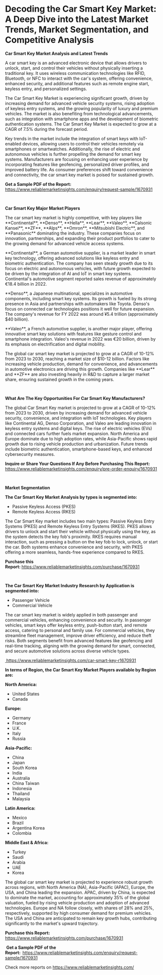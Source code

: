 <p><h1>Decoding the Car Smart Key Market: A Deep Dive into the Latest Market Trends, Market Segmentation, and Competitive Analysis</h1></p><p><strong>Car Smart Key Market Analysis and Latest Trends</strong></p>
<p><p>A car smart key is an advanced electronic device that allows drivers to unlock, start, and control their vehicles without physically inserting a traditional key. It uses wireless communication technologies like RFID, Bluetooth, or NFC to interact with the car's system, offering convenience, enhanced security, and additional features such as remote engine start, keyless entry, and personalized settings.</p><p>The Car Smart Key Market is experiencing significant growth, driven by increasing demand for advanced vehicle security systems, rising adoption of keyless entry systems, and the growing popularity of luxury and premium vehicles. The market is also benefiting from technological advancements, such as integration with smartphone apps and the development of biometric authentication systems. The Car Smart Key Market is expected to grow at a CAGR of 7.5% during the forecast period.</p><p>Key trends in the market include the integration of smart keys with IoT-enabled devices, allowing users to control their vehicles remotely via smartphones or smartwatches. Additionally, the rise of electric and autonomous vehicles is further propelling the demand for smart key systems. Manufacturers are focusing on enhancing user experience by incorporating features like geofencing, personalized driver profiles, and improved battery life. As consumer preferences shift toward convenience and connectivity, the car smart key market is poised for sustained growth.</p></p>
<p><strong>Get a Sample PDF of the Report:&nbsp;</strong> <a href="https://www.reliablemarketinsights.com/enquiry/request-sample/1670931?utm_campaign=2010&utm_medium=2&utm_source=Github&utm_content=ia&utm_term=21012025&utm_id=car-smart-key">https://www.reliablemarketinsights.com/enquiry/request-sample/1670931</a></p>
<p>&nbsp;</p>
<p><strong>Car Smart Key Major Market Players</strong></p>
<p><p>The car smart key market is highly competitive, with key players like **Continental**, **Denso**, **Hella**, **Lear**, **Valeo**, **Calsonic Kansei**, **ZF**, **Alps**, **Omron**, **Mitsubishi Electric**, and **Panasonic** dominating the industry. These companies focus on innovation, partnerships, and expanding their product portfolios to cater to the growing demand for advanced vehicle access systems.</p><p>**Continental**, a German automotive supplier, is a market leader in smart key technology, offering advanced solutions like keyless entry and biometric authentication. The company has seen steady growth due to its focus on electric and autonomous vehicles, with future growth expected to be driven by the integration of AI and IoT in smart key systems. Continental's automotive segment reported sales revenue of approximately €18.4 billion in 2022.</p><p>**Denso**, a Japanese multinational, specializes in automotive components, including smart key systems. Its growth is fueled by its strong presence in Asia and partnerships with automakers like Toyota. Denso's focus on connected car technologies positions it well for future expansion. The company's revenue for FY 2022 was around ¥5.4 trillion (approximately $40 billion).</p><p>**Valeo**, a French automotive supplier, is another major player, offering innovative smart key solutions with features like gesture control and smartphone integration. Valeo's revenue in 2022 was €20 billion, driven by its emphasis on electrification and digital mobility.</p><p>The global car smart key market is projected to grow at a CAGR of 10-12% from 2023 to 2030, reaching a market size of $10-12 billion. Factors like increasing vehicle production, demand for convenience, and advancements in automotive electronics are driving this growth. Companies like **Lear** and **ZF** are also investing heavily in R&D to capture a larger market share, ensuring sustained growth in the coming years.</p></p>
<p>&nbsp;</p>
<p><strong>What Are The Key Opportunities For Car Smart Key Manufacturers?</strong></p>
<p><p>The global Car Smart Key market is projected to grow at a CAGR of 10-12% from 2023 to 2030, driven by increasing demand for advanced vehicle security, convenience, and integration with IoT technologies. Key players like Continental AG, Denso Corporation, and Valeo are leading innovation in keyless entry systems and digital keys. The rise of electric vehicles (EVs) and connected cars further fuels market expansion. North America and Europe dominate due to high adoption rates, while Asia-Pacific shows rapid growth due to rising vehicle production and urbanization. Future trends include biometric authentication, smartphone-based keys, and enhanced cybersecurity measures.</p></p>
<p><strong>Inquire or Share Your Questions If Any Before Purchasing This Report:</strong> <a href="https://www.reliablemarketinsights.com/enquiry/pre-order-enquiry/1670931?utm_campaign=2010&utm_medium=2&utm_source=Github&utm_content=ia&utm_term=21012025&utm_id=car-smart-key">https://www.reliablemarketinsights.com/enquiry/pre-order-enquiry/1670931</a></p>
<p>&nbsp;</p>
<p><strong>Market Segmentation</strong></p>
<p><strong>The Car Smart Key Market Analysis by types is segmented into:</strong></p>
<p><ul><li>Passive Keyless Access (PKES)</li><li>Remote Keyless Access (RKES)</li></ul></p>
<p><p>The Car Smart Key market includes two main types: Passive Keyless Entry Systems (PKES) and Remote Keyless Entry Systems (RKES). PKES allows drivers to unlock and start their vehicle without physically using the key, as the system detects the key fob's proximity. RKES requires manual interaction, such as pressing a button on the key fob to lock, unlock, or start the car. Both systems enhance convenience and security, with PKES offering a more seamless, hands-free experience compared to RKES.</p></p>
<p><strong>Purchase this Report:&nbsp;</strong><a href="https://www.reliablemarketinsights.com/purchase/1670931?utm_campaign=2010&utm_medium=2&utm_source=Github&utm_content=ia&utm_term=21012025&utm_id=car-smart-key">https://www.reliablemarketinsights.com/purchase/1670931</a></p>
<p>&nbsp;</p>
<p><strong>The Car Smart Key Market Industry Research by Application is segmented into:</strong></p>
<p><ul><li>Passenger Vehicle</li><li>Commercial Vehicle</li></ul></p>
<p><p>The car smart key market is widely applied in both passenger and commercial vehicles, enhancing convenience and security. In passenger vehicles, smart keys offer keyless entry, push-button start, and remote access, catering to personal and family use. For commercial vehicles, they streamline fleet management, improve driver efficiency, and reduce theft risks. Both segments benefit from advanced features like geofencing and real-time tracking, aligning with the growing demand for smart, connected, and secure automotive solutions across diverse vehicle types.</p></p>
<p><a href="https://www.reliablemarketinsights.com/car-smart-key-r1670931?utm_campaign=2010&utm_medium=2&utm_source=Github&utm_content=ia&utm_term=21012025&utm_id=car-smart-key">&nbsp;https://www.reliablemarketinsights.com/car-smart-key-r1670931</a></p>
<p><strong>In terms of Region, the Car Smart Key Market Players available by Region are:</strong></p>
<p>
    <p> <strong> North America: </strong>
        <ul>
            <li>United States</li>
            <li>Canada</li>
        </ul>
        </p> 
    <p> <strong> Europe: </strong>
        <ul>
            <li>Germany</li>
            <li>France</li>
            <li>U.K.</li>
            <li>Italy</li>
            <li>Russia</li>
        </ul>
        </p> 
    <p> <strong> Asia-Pacific: </strong>
        <ul>
            <li>China</li>
            <li>Japan</li>
            <li>South Korea</li>
            <li>India</li>
            <li>Australia</li>
            <li>China Taiwan</li>
            <li>Indonesia</li>
            <li>Thailand</li>
            <li>Malaysia</li>
        </ul>
        </p> 
    <p> <strong> Latin America: </strong>
        <ul>
            <li>Mexico</li>
            <li>Brazil</li>
            <li>Argentina Korea</li>
            <li>Colombia</li>
        </ul>
        </p> 
    <p> <strong> Middle East & Africa: </strong>
        <ul>
            <li>Turkey</li>
            <li>Saudi</li>
            <li>Arabia</li>
            <li>UAE</li>
            <li>Korea</li>
        </ul>
    </p>
    </p>
<p><p>The global car smart key market is projected to experience robust growth across regions, with North America (NA), Asia-Pacific (APAC), Europe, the USA, and China leading the expansion. APAC, driven by China, is expected to dominate the market, accounting for approximately 35% of the global valuation, fueled by rising vehicle production and adoption of advanced technologies. Europe and NA follow closely, with shares of 28% and 25%, respectively, supported by high consumer demand for premium vehicles. The USA and China are anticipated to remain key growth hubs, contributing significantly to the market's upward trajectory.</p></p>
<p><strong>Purchase this Report: </strong><a href="https://www.reliablemarketinsights.com/purchase/1670931?utm_campaign=2010&utm_medium=2&utm_source=Github&utm_content=ia&utm_term=21012025&utm_id=car-smart-key">https://www.reliablemarketinsights.com/purchase/1670931</a></p>
<p>&nbsp;<strong>Get a Sample PDF of the Report:&nbsp;&nbsp;</strong><a href="https://www.reliablemarketinsights.com/enquiry/request-sample/1670931?utm_campaign=2010&utm_medium=2&utm_source=Github&utm_content=ia&utm_term=21012025&utm_id=car-smart-key">https://www.reliablemarketinsights.com/enquiry/request-sample/1670931</a></p>
<p><strong></strong></p>
<p>Check more reports on <a href="https://www.reliablemarketinsights.com/?utm_campaign=2010&utm_medium=2&utm_source=Github&utm_content=ia&utm_term=21012025&utm_id=car-smart-key">https://www.reliablemarketinsights.com/</a></p>